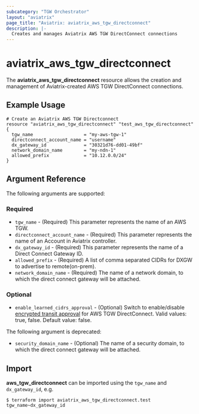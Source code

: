 ```yaml
---
subcategory: "TGW Orchestrator"
layout: "aviatrix"
page_title: "Aviatrix: aviatrix_aws_tgw_directconnect"
description: |-
  Creates and manages Aviatrix AWS TGW DirectConnect connections
---
```


# aviatrix_aws_tgw_directconnect

The **aviatrix_aws_tgw_directconnect** resource allows the creation and management of Aviatrix-created AWS TGW DirectConnect connections.

## Example Usage

```hcl
# Create an Aviatrix AWS TGW Directconnect
resource "aviatrix_aws_tgw_directconnect" "test_aws_tgw_directconnect" {
  tgw_name                   = "my-aws-tgw-1"
  directconnect_account_name = "username"
  dx_gateway_id              = "30321d76-dd01-49bf"
  network_domain_name        = "my-ndn-1"
  allowed_prefix             = "10.12.0.0/24"
}
```

## Argument Reference

The following arguments are supported:

### Required

* `tgw_name` - (Required) This parameter represents the name of an AWS TGW.
* `directconnect_account_name` - (Required) This parameter represents the name of an Account in Aviatrix controller.
* `dx_gateway_id` - (Required) This parameter represents the name of a Direct Connect Gateway ID.
* `allowed_prefix` - (Required) A list of comma separated CIDRs for DXGW to advertise to remote(on-prem).
* `network_domain_name` - (Required) The name of a network domain, to which the direct connect gateway will be attached.

### Optional

* `enable_learned_cidrs_approval` - (Optional) Switch to enable/disable [encrypted transit approval](https://docs.aviatrix.com/HowTos/tgw_approval.html) for AWS TGW DirectConnect. Valid values: true, false. Default value: false.

The following argument is deprecated:

* `security_domain_name` - (Optional) The name of a security domain, to which the direct connect gateway will be attached.

## Import

**aws_tgw_directconnect** can be imported using the `tgw_name` and `dx_gateway_id`, e.g.

```
$ terraform import aviatrix_aws_tgw_directconnect.test tgw_name~dx_gateway_id
```
